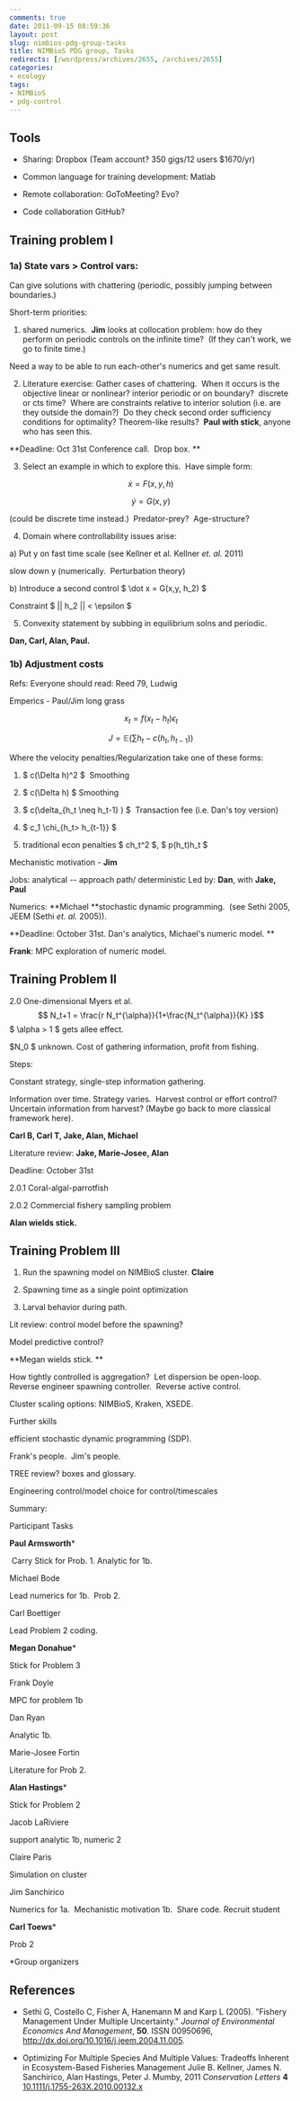 ```yaml
---
comments: true
date: 2011-09-15 08:59:36
layout: post
slug: nimbios-pdg-group-tasks
title: NIMBioS PDG group, Tasks
redirects: [/wordpress/archives/2655, /archives/2655]
categories:
- ecology
tags:
- NIMBioS
- pdg-control
---
```


## Tools





	
  * Sharing: Dropbox (Team account? 350 gigs/12 users $1670/yr)

	
  * Common language for training development: Matlab

	
  * Remote collaboration: GoToMeeting? Evo?

	
  * Code collaboration GitHub?




## Training problem I




### 1a) State vars > Control vars:


Can give solutions with chattering (periodic, possibly jumping between boundaries.)

Short-term priorities:

1) shared numerics.  **Jim** looks at collocation problem: how do they perform on periodic controls on the infinite time?  (If they can't work, we go to finite time.)

Need a way to be able to run each-other's numerics and get same result.

2) Literature exercise: Gather cases of chattering.  When it occurs is the objective linear or nonlinear? interior periodic or on boundary?  discrete or cts time?  Where are constraints relative to interior solution (i.e. are they outside the domain?)  Do they check second order sufficiency conditions for optimality? Theorem-like results?  **Paul with stick**, anyone who has seen this.

**Deadline: Oct 31st Conference call.  Drop box. **

3) Select an example in which to explore this.  Have simple form:

$$ \dot x = F(x,y, h) $$

$$ \dot y = G(x,y) $$

(could be discrete time instead.)  Predator-prey?  Age-structure?

4) Domain where controllability issues arise:

a) Put y on fast time scale (see Kellner et al. Kellner _et. al._ 2011)

slow down y (numerically.  Perturbation theory)

b) Introduce a second control $ \dot x = G(x,y, h_2) $

Constraint $ || h_2 || < \epsilon $

5) Convexity statement by subbing in equilibrium solns and periodic.

**Dan, Carl, Alan, Paul.**


### 1b) Adjustment costs


Refs: Everyone should read: Reed 79, Ludwig

Emperics - Paul/Jim long grass

$$ x_t = f(x_t -h_t) \epsilon_t $$

$$ J = \mathbb{E} \left( \sum h_t -c(h_t, h_{t-1} ) \right)$$

Where the velocity penalties/Regularization take one of these forms:

1) $ c(\Delta h)^2 $  Smoothing

2) $ c(\Delta h) $ Smoothing

3) $ c(\delta_{h_t \neq h_t-1} ) $  Transaction fee (i.e. Dan's toy version)

4) $ c_1 \chi_{h_t> h_{t-1}} $

5) traditional econ penalties $ ch_t^2 $, $ p(h_t)h_t $

Mechanistic motivation - **Jim**

Jobs: analytical -- approach path/ deterministic Led by: **Dan**, with **Jake, Paul**

Numerics: **Michael **stochastic dynamic programming.  (see Sethi 2005, JEEM (Sethi _et. al._ 2005)).

**Deadline: October 31st. Dan's analytics, Michael's numeric model. **

**Frank**: MPC exploration of numeric model.


## Training Problem II


2.0 One-dimensional Myers et al.
$$ N_t+1 = \frac{r N_t^{\alpha}}{1+\frac{N_t^{\alpha}}{K} }$$
$ \alpha > 1 $ gets allee effect.

$N_0 $ unknown. Cost of gathering information, profit from fishing.

Steps:

Constant strategy, single-step information gathering.

Information over time. Strategy varies.  Harvest control or effort control? Uncertain information from harvest? (Maybe go back to more classical framework here).

**Carl B, Carl T, Jake, Alan, Michael**

Literature review: **Jake, Marie-Josee, Alan**

Deadline: October 31st

2.0.1 Coral-algal-parrotfish

2.0.2 Commercial fishery sampling problem

**Alan wields stick.**


## Training Problem III


1) Run the spawning model on NIMBioS cluster. **Claire**

2) Spawning time as a single point optimization

3) Larval behavior during path.

Lit review: control model before the spawning?

Model predictive control?

**Megan wields stick. **

How tightly controlled is aggregation?  Let dispersion be open-loop.  Reverse engineer spawning controller.  Reverse active control.

Cluster scaling options: NIMBioS, Kraken, XSEDE.

Further skills

efficient stochastic dynamic programming (SDP).

Frank's people.  Jim's people.

TREE review? boxes and glossary.

Engineering control/model choice for control/timescales

Summary:







Participant
Tasks






**Paul Armsworth***


 Carry Stick for Prob. 1. Analytic for 1b.








Michael Bode


Lead numerics for 1b.  Prob 2.








Carl Boettiger


Lead Problem 2 coding.








**Megan Donahue***


Stick for Problem 3








Frank Doyle


MPC for problem 1b








Dan Ryan


Analytic 1b.








Marie-Josee Fortin


Literature for Prob 2.








**Alan Hastings***


Stick for Problem 2








Jacob LaRiviere


support analytic 1b, numeric 2








Claire Paris


Simulation on cluster








Jim Sanchirico


Numerics for 1a.  Mechanistic motivation 1b.  Share code. Recruit student








**Carl Toews***


Prob 2






*Group organizers

## References


- Sethi G, Costello C, Fisher A, Hanemann M and Karp L (2005).
"Fishery Management Under Multiple Uncertainty."
*Journal of Environmental Economics And Management*, **50**.
ISSN 00950696, <a href="http://dx.doi.org/10.1016/j.jeem.2004.11.005">http://dx.doi.org/10.1016/j.jeem.2004.11.005</a>.



-  Optimizing For Multiple Species And Multiple Values: Tradeoffs Inherent in Ecosystem-Based Fisheries Management Julie B. Kellner, James N. Sanchirico, Alan Hastings, Peter J. Mumby,  2011 *Conservation Letters* **4**    [10.1111/j.1755-263X.2010.00132.x](http://dx.doi.org/10.1111/j.1755-263X.2010.00132.x)
